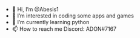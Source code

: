 - 👋 Hi, I’m @Abesis1
- 👀 I’m interested in coding some apps and games
- 🌱 I’m currently learning python
- 📫 How to reach me Discord: ADON#7167

<!---
Abesis1/Abesis1 is a ✨ special ✨ repository because its `README.md` (this file) appears on your GitHub profile.
You can click the Preview link to take a look at your changes.
--->
